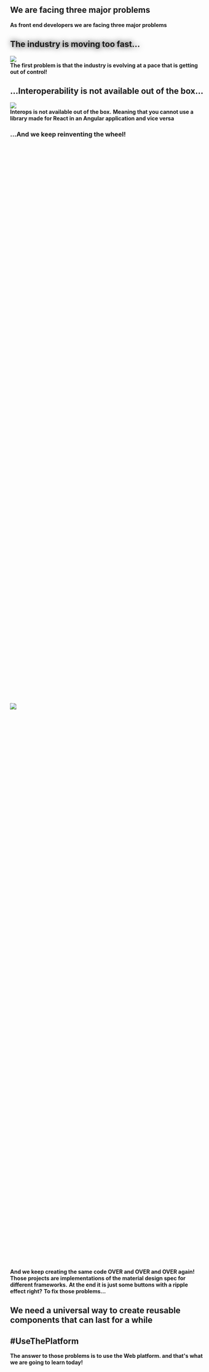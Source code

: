 <section>
    <h2>We are facing three major problems</h2>
    <aside class="notes">
        <b>As front end developers we are facing three major problems</b>
    </aside>
</section>

<section data-background-image="../../img/front_end_logos.png">
    <h2 style="text-shadow: 0px 0px 15px rgba(0, 0, 0, 1);">The industry is moving too fast...</h2>
    <img src="./img/fwk_too_fast.png" class="img-plain"/>
    <aside class="notes">
        <b>The first problem is that the industry is evolving at a pace that is getting out of control!</b>
    </aside>
</section>

<section>
    <h2>...Interoperability is not available out of the box...</h2>
    <img src="./img/js-frameworks.jpg" class="img-plain"/>
    <aside class="notes">
        <b>Interops is not available out of the box.</b>
        <b>Meaning that you cannot use a library made for React in an Angular application and vice versa</b>
    </aside>
</section>

<section class="stretch">
    <h3>...And we keep reinventing the wheel!</h3>
    <div style="height: 75%; position: relative; width: 100%; display: flex; justify-items: center; align-items: center; align-content: center; flex: 1;">
        <div class="fragment"></div>
        <img data-autoslide="1000" style="position: absolute; transform: rotate(0.005turn) " src="./img/material/material-design-1.png" class="img-plain fragment zoom-in"/>
        <img data-autoslide="1000" style="position: absolute; transform: rotate(-0.005turn) " src="./img/material/material-design-2.png" class="img-plain fragment zoom-in"/>
        <img data-autoslide="1000" style="position: absolute; transform: rotate(0.008turn) " src="./img/material/material-design-3.png" class="img-plain fragment zoom-in"/>
        <img data-autoslide="1000" style="position: absolute; transform: rotate(-0.008turn) " src="./img/material/material-design-4.png" class="img-plain fragment zoom-in"/>
        <img data-autoslide="1000" style="position: absolute; transform: rotate(0.010turn) " src="./img/material/material-design-5.png" class="img-plain fragment zoom-in"/>
        <img data-autoslide="1000" style="position: absolute; transform: rotate(-0.010turn) " src="./img/material/material-design-6.png" class="img-plain fragment zoom-in"/>
        <img data-autoslide="1000" style="position: absolute; transform: rotate(0.015turn) " src="./img/material/material-design-7.png" class="img-plain fragment zoom-in"/>
        <img data-autoslide="1000" style="position: absolute; transform: rotate(-0.015turn)" src="./img/material/material-design-8.png" class="img-plain fragment zoom-in"/>
        <img data-autoslide="1000" style="position: absolute; transform: rotate(0.005turn)" src="./img/material/material-design-9.png" class="img-plain fragment zoom-in"/>
        <img style="position: absolute; transform: rotate(-0.005turn)" src="./img/material/material-design-10.png" class="img-plain fragment zoom-in"/>
        <!-- <img style="position: absolute; left: calc(50% - 250px);" src="./img/material/illuminati.png" class="img-plain fragment zoom-in"/> -->
    </div>
    <aside class="notes">
        <b>And we keep creating the same code OVER and OVER and OVER again!</b>
        <b>Those projects are implementations of the material design spec for different frameworks.</b>
        <b>At the end it is just some buttons with a ripple effect right?</b>
        <b>To fix those problems...</b>
    </aside>
</section>

<section>
    <h2>We need a <span style="color: var(--primary)">universal</span> way to create <span style="color: var(--primary)">reusable components</span> that can  <span style="color: var(--primary)">last for a while</span></h2>
    <h2 class="fragment" style="text-transform: initial;">#UseThePlatform</h2>
    <aside class="notes">
        <b>The answer to those problems is to use the Web platform. and that's what we are going to learn today!</b>
    </aside>
</section>